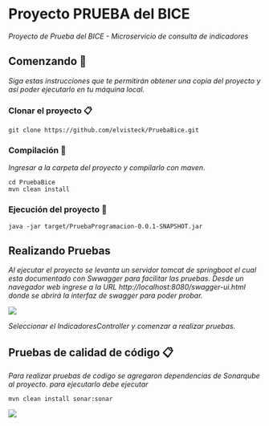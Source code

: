 # Proyecto PRUEBA del BICE

_Proyecto de Prueba del BICE - Microservicio de consulta de indicadores_

## Comenzando 🚀

_Siga estas instrucciones que te permitirán obtener una copia del proyecto y así poder ejecutarlo en tu máquina local._


### Clonar el proyecto 📋

```
git clone https://github.com/elvisteck/PruebaBice.git
```

### Compilación 🔧
_Ingresar a la carpeta del proyecto y compilarlo con maven._

```
cd PruebaBice
mvn clean install
```

### Ejecución del proyecto 🚀

```
java -jar target/PruebaProgramacion-0.0.1-SNAPSHOT.jar
```


## Realizando Pruebas 

_Al ejecutar el proyecto se levanta un servidor tomcat de springboot el cual esta documentado con Swwagger para facilitar las pruebas. Desde un navegador web ingrese a la URL http://localhost:8080/swagger-ui.html donde se abrirá la interfaz de swagger para poder probar._

<img src="https://i.imgur.com/F83Q1a7.png"/>

_Seleccionar el IndicadoresController y comenzar a realizar pruebas._


## Pruebas de calidad de código 📋

_Para realizar pruebas de codigo se agregaron dependencias de Sonarqube al proyecto. para ejecutarlo debe ejecutar_

```
mvn clean install sonar:sonar
```

<img src="https://i.imgur.com/1b4hWuP.png"/>
